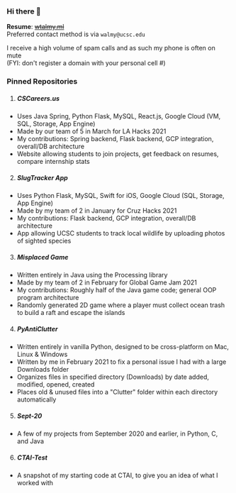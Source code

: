 ### Hi there 👋

**Resume**: ~~[wtalmy.ml](http://www.wtalmy.ml)~~<br>
Preferred contact method is via ```walmy@ucsc.edu```

I receive a high volume of spam calls and as such my phone is often on mute<br>
(FYI: don't register a domain with your personal cell #)

### Pinned Repositories
1. ##### CSCareers.us
- Uses Java Spring, Python Flask, MySQL, React.js, Google Cloud (VM, SQL, Storage, App Engine)
- Made by our team of 5 in March for LA Hacks 2021
- My contributions: Spring backend, Flask backend, GCP integration, overall/DB architecture
- Website allowing students to join projects, get feedback on resumes, compare internship stats
2. ##### SlugTracker App
- Uses Python Flask, MySQL, Swift for iOS, Google Cloud (SQL, Storage, App Engine)
- Made by my team of 2 in January for Cruz Hacks 2021
- My contributions: Flask backend, GCP integration, overall/DB architecture
- App allowing UCSC students to track local wildlife by uploading photos of sighted species
3. ##### Misplaced Game
- Written entirely in Java using the Processing library
- Made by my team of 2 in February for Global Game Jam 2021
- My contributions: Roughly half of the Java game code; general OOP program architecture
- Randomly generated 2D game where a player must collect ocean trash to build a raft and escape the islands
4. ##### PyAntiClutter
- Written entirely in vanilla Python, designed to be cross-platform on Mac, Linux & Windows
- Written by me in February 2021 to fix a personal issue I had with a large Downloads folder
- Organizes files in specified directory (Downloads) by date added, modified, opened, created
- Places old & unused files into a "Clutter" folder within each directory automatically
5. ##### Sept-20
- A few of my projects from September 2020 and earlier, in Python, C, and Java
6. ##### CTAI-Test
- A snapshot of my starting code at CTAI, to give you an idea of what I worked with

<!--
**WTAlmy/wtalmy** is a ✨ _special_ ✨ repository because its `README.md` (this file) appears on your GitHub profile.

Here are some ideas to get you started:

- 🔭 I’m currently working on ...
- 🌱 I’m currently learning ...
- 👯 I’m looking to collaborate on ...
- 🤔 I’m looking for help with ...
- 💬 Ask me about ...
- 📫 How to reach me: ...
- 😄 Pronouns: ...
- ⚡ Fun fact: ...
-->
